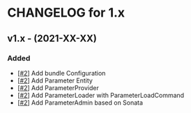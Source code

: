 CHANGELOG for 1.x
===================

## v1.x - (2021-XX-XX)

### Added

*   [[#2](https://github.com/smartbooster/parameter-bundle/issues/2)] Add bundle Configuration
*   [[#2](https://github.com/smartbooster/parameter-bundle/issues/2)] Add Parameter Entity
*   [[#2](https://github.com/smartbooster/parameter-bundle/issues/2)] Add ParameterProvider
*   [[#2](https://github.com/smartbooster/parameter-bundle/issues/2)] Add ParameterLoader with ParameterLoadCommand
*   [[#2](https://github.com/smartbooster/parameter-bundle/issues/2)] Add ParameterAdmin based on Sonata
